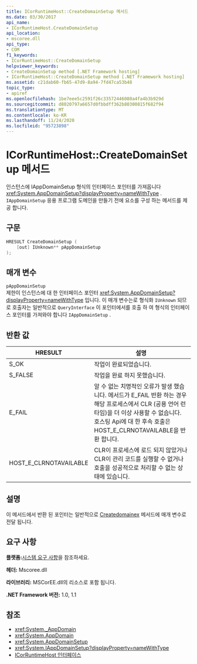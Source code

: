 ```yaml
---
title: ICorRuntimeHost::CreateDomainSetup 메서드
ms.date: 03/30/2017
api_name:
- ICorRuntimeHost.CreateDomainSetup
api_location:
- mscoree.dll
api_type:
- COM
f1_keywords:
- ICorRuntimeHost::CreateDomainSetup
helpviewer_keywords:
- CreateDomainSetup method [.NET Framework hosting]
- ICorRuntimeHost::CreateDomainSetup method [.NET Framework hosting]
ms.assetid: c21dab60-fb65-47d9-8a94-7fd47ca53b48
topic_type:
- apiref
ms.openlocfilehash: 1be7eee5c2591f26c33572446080a4fa4b3b929d
ms.sourcegitcommit: d8020797a6657d0fbbdff362b80300815f682f94
ms.translationtype: MT
ms.contentlocale: ko-KR
ms.lasthandoff: 11/24/2020
ms.locfileid: "95723898"
---
```

# <a name="icorruntimehostcreatedomainsetup-method"></a>ICorRuntimeHost::CreateDomainSetup 메서드

인스턴스에 IAppDomainSetup 형식의 인터페이스 포인터를 가져옵니다 <xref:System.AppDomainSetup?displayProperty=nameWithType> . `IAppDomainSetup` 응용 프로그램 도메인을 만들기 전에 요소를 구성 하는 메서드를 제공 합니다.  
  
## <a name="syntax"></a>구문  
  
```cpp  
HRESULT CreateDomainSetup (  
    [out] IUnknown** pAppDomainSetup  
);  
```  
  
## <a name="parameters"></a>매개 변수  

 `pAppDomainSetup`  
 제한이 인스턴스에 대 한 인터페이스 포인터 <xref:System.AppDomainSetup?displayProperty=nameWithType> 입니다. 이 매개 변수는로 형식화 `IUnknown` 되므로 호출자는 일반적으로 `QueryInterface` 이 포인터에서를 호출 하 여 형식의 인터페이스 포인터를 가져와야 합니다 `IAppDomainSetup` .  
  
## <a name="return-value"></a>반환 값  
  
|HRESULT|설명|  
|-------------|-----------------|  
|S_OK|작업이 완료되었습니다.|  
|S_FALSE|작업을 완료 하지 못했습니다.|  
|E_FAIL|알 수 없는 치명적인 오류가 발생 했습니다. 메서드가 E_FAIL 반환 하는 경우 해당 프로세스에서 CLR (공용 언어 런타임)을 더 이상 사용할 수 없습니다. 호스팅 Api에 대 한 후속 호출은 HOST_E_CLRNOTAVAILABLE을 반환 합니다.|  
|HOST_E_CLRNOTAVAILABLE|CLR이 프로세스에 로드 되지 않았거나 CLR이 관리 코드를 실행할 수 없거나 호출을 성공적으로 처리할 수 없는 상태에 있습니다.|  
  
## <a name="remarks"></a>설명  

 이 메서드에서 반환 된 포인터는 일반적으로 [Createdomainex](icorruntimehost-createdomainex-method.md) 메서드에 매개 변수로 전달 됩니다.  
  
## <a name="requirements"></a>요구 사항  

 **플랫폼:**[시스템 요구 사항](../../get-started/system-requirements.md)을 참조하세요.  
  
 **헤더:** Mscoree.dll  
  
 **라이브러리:** MSCorEE.dll의 리소스로 포함 됩니다.  
  
 **.NET Framework 버전:** 1.0, 1.1  
  
## <a name="see-also"></a>참조

- <xref:System._AppDomain>
- <xref:System.AppDomain>
- <xref:System.AppDomainSetup>
- <xref:System.IAppDomainSetup?displayProperty=nameWithType>
- [ICorRuntimeHost 인터페이스](icorruntimehost-interface.md)
